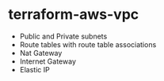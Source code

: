 # terraform-aws-vpc

- Public and Private subnets
- Route tables with route table associations
- Nat Gateway
- Internet Gateway
- Elastic IP
